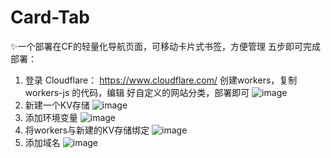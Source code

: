 # Card-Tab
✨一个部署在CF的轻量化导航页面，可移动卡片式书签，方便管理
五步即可完成部署：
1. 登录 Cloudflare：   https://www.cloudflare.com/  创建workers，复制workers-js 的代码，编辑
   好自定义的网站分类，部署即可
![image](https://github.com/user-attachments/assets/dc7996e6-2631-46d1-9c0c-c6999fc1e1ce)
2. 新建一个KV存储
![image](https://github.com/user-attachments/assets/706a7735-b47a-4f66-bdb4-827c38be692b)
3. 添加环境变量
![image](https://github.com/user-attachments/assets/532dcb8f-dc30-4ca9-aac9-21ef546bf367)
4. 将workers与新建的KV存储绑定
![image](https://github.com/user-attachments/assets/9b166809-5b1e-451e-be99-253f6e60be54)
5. 添加域名
![image](https://github.com/user-attachments/assets/4f23eab6-e94c-49b1-9198-3c8e05dffa8a)
